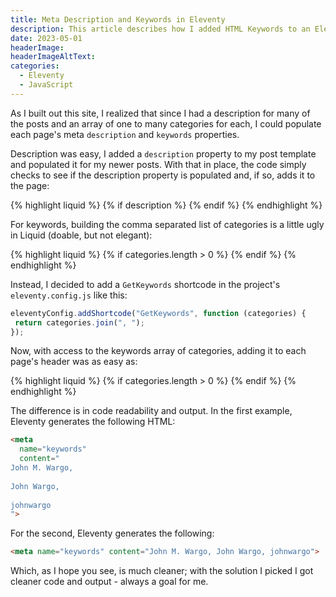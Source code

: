 ```yaml
---
title: Meta Description and Keywords in Eleventy
description: This article describes how I added HTML Keywords to an Eleventy site. 
date: 2023-05-01
headerImage: 
headerImageAltText: 
categories:
  - Eleventy
  - JavaScript  
---
```


As I built out this site, I realized that since I had a description for many of the posts and an array of one to many categories for each, I could populate each page's meta `description` and `keywords` properties.

Description was easy, I added a `description` property to my post template and populated it for my newer posts. With that in place, the code simply checks to see if the description property is populated and, if so, adds it to the page:

{% highlight liquid %}
 {% if description %}
  <meta name="description" content="{{ description }}" />
{% endif %}
{% endhighlight %}

For keywords, building the comma separated list of categories is a little ugly in Liquid (doable, but not elegant): 

{% highlight liquid %}
{% if categories.length > 0 %}
  <meta
    name="keywords"
    content="
  {% for cat in categories %}
    {{ cat }}
    {%- unless forloop.last %},
    {% endunless %}
  {% endfor %}">
{% endif %}
{% endhighlight %}

Instead, I decided to add a `GetKeywords` shortcode in the project's `eleventy.config.js` like this:

```js
eleventyConfig.addShortcode("GetKeywords", function (categories) {
 return categories.join(", ");
});
```

Now, with access to the keywords array of categories, adding it to each page's header was as easy as:

{% highlight liquid %}
{% if categories.length > 0 %}
  <meta name="keywords" content="{% GetKeywords categories %}">
{% endif %}
{% endhighlight %}

The difference is in code readability and output. In the first example, Eleventy generates the following HTML:

```html
<meta
  name="keywords"
  content="
John M. Wargo,
  
John Wargo,
  
johnwargo
">
```

For the second, Eleventy generates the following:

```html
<meta name="keywords" content="John M. Wargo, John Wargo, johnwargo">
```

Which, as I hope you see, is much cleaner; with the solution I picked I got cleaner code and output - always a goal for me.
